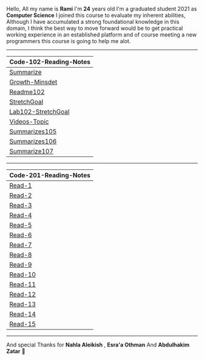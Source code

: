 
Hello, All my name is **Rami** I'm **24** years old 
I'm a graduated student 2021 as **Computer Science** 
I joined this course to evaluate my inherent abilities,
Although I have accumulated a strong foundational knowledge in this domain, 
I think the best way to move forward would be to get practical working experience in an established platform and of course meeting a new programmers
this course is going to help me alot.  

---- 

 
| Code-102-Reading-Notes |                                                                                            
| ------------- |                                                                                                     
| [Summarize](https://mastermind6666.github.io/reading-notes/Code-102-Reading-Notes/Summarize)  |                       
| [Growth-Minsdet](https://mastermind6666.github.io/reading-notes/Code-102-Reading-Notes/Growth-Minsdet) |                 
| [Readme102](https://mastermind6666.github.io/reading-notes/Code-102-Reading-Notes/Readme102) | 
| [StretchGoal](https://mastermind6666.github.io/reading-notes/Code-102-Reading-Notes/StretchGoal) |
| [Lab102-StretchGoal](https://mastermind6666.github.io/reading-notes/Code-102-Reading-Notes/Lab102) | 
| [Videos-Topic](https://mastermind6666.github.io/reading-notes/Code-102-Reading-Notes/Videos-summrize) | 
| [Summarizes105](https://mastermind6666.github.io/reading-notes/Code-102-Reading-Notes/Summarizes105) | 
| [Summarizes106](https://mastermind6666.github.io/reading-notes/Code-102-Reading-Notes/Summarizes106) |
| [Summarize107](https://mastermind6666.github.io/reading-notes/Code-102-Reading-Notes/Summarize107) |



----

| Code-201-Reading-Notes |                                                                                            
| ------------- |                                                                                                     
| [Read-1](https://mastermind6666.github.io/reading-notes/Code-201-Reading-Notes/Read01)  |                       
| [Read-2](https://mastermind6666.github.io/reading-notes/Code-201-Reading-Notes/Read02) |                 
| [Read-3](https://mastermind6666.github.io/reading-notes/Code-201-Reading-Notes/Read03) | 
| [Read-4](https://mastermind6666.github.io/reading-notes/Code-201-Reading-Notes/Read04) |
| [Read-5](https://mastermind6666.github.io/reading-notes/Code-201-Reading-Notes/Read05) | 
| [Read-6](https://mastermind6666.github.io/reading-notes/Code-201-Reading-Notes/Read06) | 
| [Read-7](https://mastermind6666.github.io/reading-notes/Code-201-Reading-Notes/Read07) | 
| [Read-8](https://mastermind6666.github.io/reading-notes/Code-201-Reading-Notes/Read08) |
| [Read-9](https://mastermind6666.github.io/reading-notes/Code-201-Reading-Notes/Read09) |
| [Read-10](https://mastermind6666.github.io/reading-notes/Code-201-Reading-Notes/Read10) |
| [Read-11](https://mastermind6666.github.io/reading-notes/Code-201-Reading-Notes/Read11) |
| [Read-12](https://mastermind6666.github.io/reading-notes/Code-201-Reading-Notes/Read12) |
| [Read-13](https://mastermind6666.github.io/reading-notes/Code-201-Reading-Notes/Read13) |
| [Read-14](https://mastermind6666.github.io/reading-notes/Code-201-Reading-Notes/Read14) |
| [Read-15](https://mastermind6666.github.io/reading-notes/Code-201-Reading-Notes/Read15) |

----



And special Thanks for **Nahla Aleikish** , **Esra'a Othman** And **Abdulhakim Zatar** 🙏 

